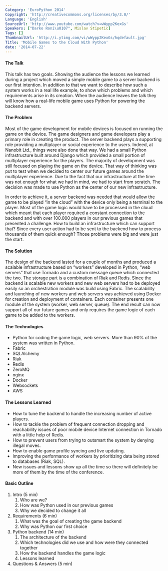 ```yaml
---
Category: 'EuroPython 2014'
Copyright: 'http://creativecommons.org/licenses/by/3.0/'
Language: 'English'
SourceUrl: 'http://www.youtube.com/watch?v=wWypp2KexGs'
Speakers: ["Darko Roni\u0107", Mislav Stipetic]
Tags: []
ThumbnailUrl: 'http://i.ytimg.com/vi/wWypp2KexGs/hqdefault.jpg'
Title: 'Mobile Games to the Cloud With Python'
date: '2014-07-22'
---
```

#### The Talk

This talk has two goals. Showing the audience the lessons we learned during a project which moved a simple mobile game to a server backend is our first intention. In addition to that we want to describe how such a system works in a real life example, to show which problems and which requirements arise in its creation. When the audience leaves the talk they will know how a real-life mobile game uses Python for powering the backend servers.

 
#### The Problem

Most of the game development for mobile devices is focused on running the game on the device. The game designers and game developers play a primary role in creating the product. The server backend plays a supporting role providing a multiplayer or social experience to the users. Indeed, at Nanobit Ltd., things were also done that way. We had a small Python infrastructure built around Django which provided a small portion of multiplayer experience for the players. The majority of development was still focused on playing the game on the device. That way of thinking was put to test when we decided to center our future games around the multiplayer experience. Due to the fact that our infrastructure at the time was not enough for what we had in mind, we had to start from scratch. The decision was made to use Python as the center of our new infrastructure.

In order to achieve it, a server backend was needed that would allow the game to be played “in the cloud” with the device only being a terminal to the player. Most of the game logic would have to be processed in the cloud which meant that each player required a constant connection to the backend and with over 100.000 players in our previous games that presented a challenge. How to build an infrastructure which can support that? Since every user action had to be sent to the backend how to process thousands of them quick enough? Those problems were big and were just the start.


#### The Solution

The design of the backend lasted for a couple of months and produced a scalable infrastructure based on “workers” developed in Python, “web servers” that use Tornado and a custom message queue which connected the two. The storage part is a combination of Riak and Redis. Since the backend is scalable new workers and new web servers had to be deployed easily so an orchestration module was build using Fabric. The scalability and launching of new workers and web servers was achieved using Docker for creation and deployment of containers. Each container presents one module of the system (worker, web server, queue). The end result can now support all of our future games and only requires the game logic of each game to be added to the workers.


#### The Technologies

* Python for coding the game logic, web servers. More than 90% of the system was written in Python.
* Fabric
* SQLAlchemy
* Riak
* Redis
* ZeroMQ
* nginx
* Docker
* Websockets
* AWS


#### The Lessons Learned

* How to tune the backend to handle the increasing number of active players.
* How to tackle the problem of frequent connection dropping and reachability issues of poor mobile device Internet connection in Tornado with a little help of Redis.
* How to prevent users from trying to outsmart the system by denying illegal moves.
* How to enable game profile syncing and live updating.
* Improving the performance of workers by prioritizing data being stored to databases (Riak, SQL).
* New issues and lessons show up all the time so there will definitely be more of them by the time of the conference.


#### Basic Outline

1. Intro (5 min)
    1. Who are we?
    2. How was Python used in our previous games
    3. Why we decided to change it all
2. Requirements (6 min)
    1. What was the goal of creating the game backend
    2. Why was Python our first choice
3. Python backend (14 min)
    1. The architecture of the backend
    2. Which technologies did we use and how were they connected together
    3. How the backend handles the game logic
    4. Lessons learned
4. Questions & Answers (5 min)
